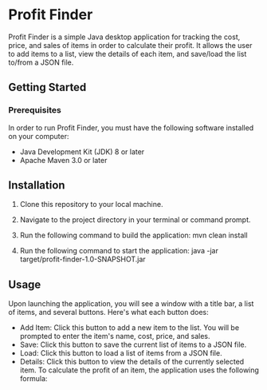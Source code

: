 # Profit Finder
Profit Finder is a simple Java desktop application for tracking the cost, price, and sales of items in order to calculate their profit. It allows the user to add items to a list, view the details of each item, and save/load the list to/from a JSON file.

## Getting Started
### Prerequisites
In order to run Profit Finder, you must have the following software installed on your computer:

- Java Development Kit (JDK) 8 or later
- Apache Maven 3.0 or later
## Installation
1. Clone this repository to your local machine.

2. Navigate to the project directory in your terminal or command prompt.

3. Run the following command to build the application:
   mvn clean install

4. Run the following command to start the application:
    java -jar target/profit-finder-1.0-SNAPSHOT.jar

## Usage
Upon launching the application, you will see a window with a title bar, a list of items, and several buttons. Here's what each button does:

- Add Item: Click this button to add a new item to the list. You will be prompted to enter the item's name, cost, price, and sales.
- Save: Click this button to save the current list of items to a JSON file.
- Load: Click this button to load a list of items from a JSON file.
- Details: Click this button to view the details of the currently selected item.
To calculate the profit of an item, the application uses the following formula:
